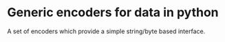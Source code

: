 
# Generic encoders for data in python

A set of encoders which provide a simple string/byte based interface.
